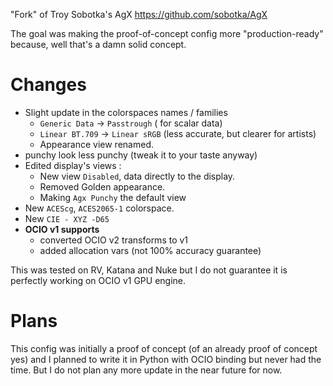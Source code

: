 "Fork" of Troy Sobotka's AgX https://github.com/sobotka/AgX

The goal was making the proof-of-concept config more "production-ready" because, well that's a damn solid concept.

# Changes

- Slight update in the colorspaces names / families 
    - `Generic Data` -> `Passtrough` ( for scalar data)
    - `Linear BT.709` -> `Linear sRGB` (less accurate, but clearer for artists)
    - Appearance view renamed.
- punchy look less punchy (tweak it to your taste anyway)
- Edited display's views :
    - New view `Disabled`, data directly to the display.
    - Removed Golden appearance.
    - Making `Agx Punchy` the default view
- New `ACEScg`, `ACES2065-1` colorspace.
- New `CIE - XYZ -D65`
- **OCIO v1 supports**
    - converted OCIO v2 transforms to v1
    - added allocation vars (not 100% accuracy guarantee)

This was tested on RV, Katana and Nuke but I do not guarantee it is perfectly working on OCIO v1 GPU engine.

# Plans

This config was initially a proof of concept (of an already proof of concept yes) and I planned to write it in Python with OCIO binding but never had the time. But I do not plan any more update in the near future for now.